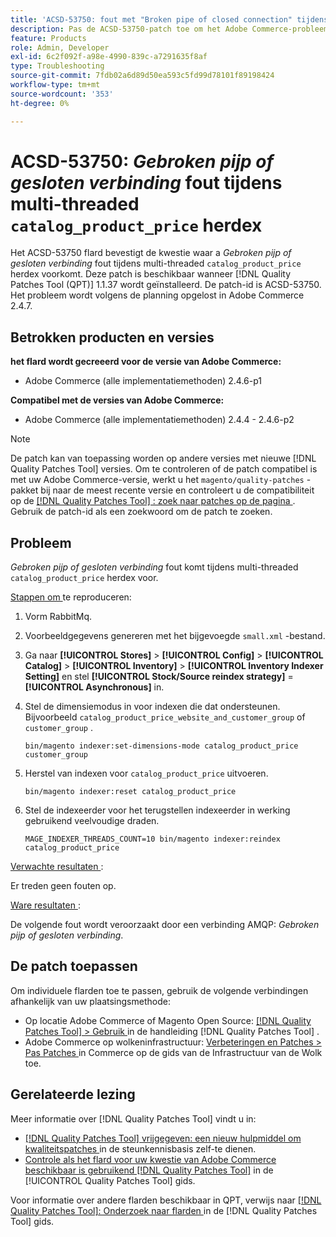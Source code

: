 ```yaml
---
title: 'ACSD-53750: fout met "Broken pipe of closed connection" tijdens multi-threaded catalog_product_price redex'
description: Pas de ACSD-53750-patch toe om het Adobe Commerce-probleem op te lossen waarbij een fout *Broken pipe of closed connection* optreedt tijdens multi-threaded catalog_product_price redex.
feature: Products
role: Admin, Developer
exl-id: 6c2f092f-a98e-4990-839c-a7291635f8af
type: Troubleshooting
source-git-commit: 7fdb02a6d89d50ea593c5fd99d78101f89198424
workflow-type: tm+mt
source-wordcount: '353'
ht-degree: 0%

---
```


# ACSD-53750: *Gebroken pijp of gesloten verbinding* fout tijdens multi-threaded `catalog_product_price` herdex

Het ACSD-53750 flard bevestigt de kwestie waar a *Gebroken pijp of gesloten verbinding* fout tijdens multi-threaded `catalog_product_price` herdex voorkomt. Deze patch is beschikbaar wanneer [!DNL Quality Patches Tool (QPT)] 1.1.37 wordt geïnstalleerd. De patch-id is ACSD-53750. Het probleem wordt volgens de planning opgelost in Adobe Commerce 2.4.7.

## Betrokken producten en versies

**het flard wordt gecreeerd voor de versie van Adobe Commerce:**

* Adobe Commerce (alle implementatiemethoden) 2.4.6-p1

**Compatibel met de versies van Adobe Commerce:**

* Adobe Commerce (alle implementatiemethoden) 2.4.4 - 2.4.6-p2

>[!NOTE]
>
>De patch kan van toepassing worden op andere versies met nieuwe [!DNL Quality Patches Tool] versies. Om te controleren of de patch compatibel is met uw Adobe Commerce-versie, werkt u het `magento/quality-patches` -pakket bij naar de meest recente versie en controleert u de compatibiliteit op de [[!DNL Quality Patches Tool] : zoek naar patches op de pagina ](https://experienceleague.adobe.com/tools/commerce-quality-patches/index.html?lang=nl-NL) . Gebruik de patch-id als een zoekwoord om de patch te zoeken.

## Probleem

*Gebroken pijp of gesloten verbinding* fout komt tijdens multi-threaded `catalog_product_price` herdex voor.

<u> Stappen om </u> te reproduceren:

1. Vorm RabbitMq.
1. Voorbeeldgegevens genereren met het bijgevoegde `small.xml` -bestand.
1. Ga naar **[!UICONTROL Stores]** > **[!UICONTROL Config]** > **[!UICONTROL Catalog]** > **[!UICONTROL Inventory]** > **[!UICONTROL Inventory Indexer Setting]** en stel **[!UICONTROL Stock/Source reindex strategy]** = **[!UICONTROL Asynchronous]** in.
1. Stel de dimensiemodus in voor indexen die dat ondersteunen. Bijvoorbeeld `catalog_product_price_website_and_customer_group` of `customer_group` .

   ```
   bin/magento indexer:set-dimensions-mode catalog_product_price customer_group
   ```

1. Herstel van indexen voor `catalog_product_price` uitvoeren.

   ```
   bin/magento indexer:reset catalog_product_price
   ```

1. Stel de indexeerder voor het terugstellen indexeerder in werking gebruikend veelvoudige draden.

   ```
   MAGE_INDEXER_THREADS_COUNT=10 bin/magento indexer:reindex catalog_product_price
   ```

<u> Verwachte resultaten </u>:

Er treden geen fouten op.

<u> Ware resultaten </u>:

De volgende fout wordt veroorzaakt door een verbinding AMQP: *Gebroken pijp of gesloten verbinding*.

## De patch toepassen

Om individuele flarden toe te passen, gebruik de volgende verbindingen afhankelijk van uw plaatsingsmethode:

* Op locatie Adobe Commerce of Magento Open Source: [[!DNL Quality Patches Tool] > Gebruik ](/help/tools/quality-patches-tool/usage.md) in de handleiding [!DNL Quality Patches Tool] .
* Adobe Commerce op wolkeninfrastructuur: [ Verbeteringen en Patches > Pas Patches ](https://experienceleague.adobe.com/docs/commerce-cloud-service/user-guide/develop/upgrade/apply-patches.html?lang=nl-NL) in Commerce op de gids van de Infrastructuur van de Wolk toe.

## Gerelateerde lezing

Meer informatie over [!DNL Quality Patches Tool] vindt u in:

* [[!DNL Quality Patches Tool]  vrijgegeven: een nieuw hulpmiddel om kwaliteitspatches ](https://experienceleague.adobe.com/nl/docs/commerce-operations/tools/quality-patches-tool/quality-patches-tool-to-self-serve-quality-patches) in de steunkennisbasis zelf-te dienen.
* [ Controle als het flard voor uw kwestie van Adobe Commerce beschikbaar is gebruikend  [!DNL Quality Patches Tool]](/help/tools/quality-patches-tool/patches-available-in-qpt/check-patch-for-magento-issue-with-magento-quality-patches.md) in de [!UICONTROL Quality Patches Tool] gids.


Voor informatie over andere flarden beschikbaar in QPT, verwijs naar [[!DNL Quality Patches Tool]: Onderzoek naar flarden ](https://experienceleague.adobe.com/tools/commerce-quality-patches/index.html?lang=nl-NL) in de [!DNL Quality Patches Tool] gids.
